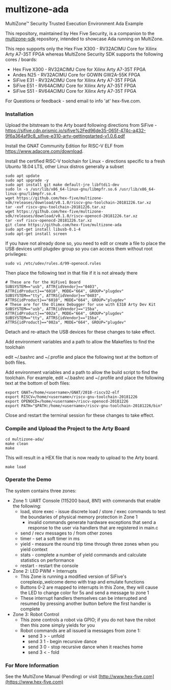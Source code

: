 # multizone-ada
MultiZone™ Security Trusted Execution Environment Ada Example

This repository, maintained by Hex Five Security, is a companion to the
[multizone-sdk](https://github.com/hex-five/multizone-sdk) repository, intended
to showcase Ada running on MultiZone.

This repo supports only the Hex Five X300 - RV32ACIMU Core for Xilinx Arty
A7-35T FPGA whereas MultiZone Security SDK supports the following cores /
boards:
 - Hex Five X300 - RV32ACIMU Core for Xilinx Arty A7-35T FPGA
 - Andes  N25 - RV32ACIMU Core for GOWIN GW2A-55K FPGA
 - SiFive E31 - RV32ACIMU Core for Xilinx Arty A7-35T FPGA
 - SiFive E51 - RV64ACIMU Core for Xilinx Arty A7-35T FPGA
 - SiFive S51 - RV64ACIMU Core for Xilinx Arty A7-35T FPGA

For Questions or feedback - send email to info 'at' hex-five.com.

### Installation ###

Upload the bitstream to the Arty board following directions from SiFive - https://sifive.cdn.prismic.io/sifive%2Fed96de35-065f-474c-a432-9f6a364af9c8_sifive-e310-arty-gettingstarted-v1.0.6.pdf

Install the GNAT Community Edition for RISC-V ELF from https://www.adacore.com/download.

Install the certified RISC-V toolchain for Linux - directions specific to a fresh Ubuntu 18.04 LTS, other Linux distros generally a subset
 ```
 sudo apt update
 sudo apt upgrade -y
 sudo apt install git make default-jre libftdi1-dev
 sudo ln -s /usr/lib/x86_64-linux-gnu/libmpfr.so.6 /usr/lib/x86_64-linux-gnu/libmpfr.so.4
 wget https://github.com/hex-five/multizone-sdk/releases/download/v0.1.0/riscv-gnu-toolchain-20181226.tar.xz
 tar -xvf riscv-gnu-toolchain-20181226.tar.xz
 wget https://github.com/hex-five/multizone-sdk/releases/download/v0.1.0/riscv-openocd-20181226.tar.xz
 tar -xvf riscv-openocd-20181226.tar.xz
 git clone https://github.com/hex-five/multizone-ada
 sudo apt-get install libusb-0.1-4
 sudo apt-get install screen
```

If you have not already done so, you need to edit or create a file to place the USB devices until plugdev group so you can access them without root privileges:
```
sudo vi /etc/udev/rules.d/99-openocd.rules
```
Then place the following text in that file if it is not already there
```
# These are for the HiFive1 Board
SUBSYSTEM=="usb", ATTR{idVendor}=="0403",
ATTR{idProduct}=="6010", MODE="664", GROUP="plugdev"
SUBSYSTEM=="tty", ATTRS{idVendor}=="0403",
ATTRS{idProduct}=="6010", MODE="664", GROUP="plugdev"
# These are for the Olimex Debugger for use with E310 Arty Dev Kit
SUBSYSTEM=="usb", ATTR{idVendor}=="15ba",
ATTR{idProduct}=="002a", MODE="664", GROUP="plugdev"
SUBSYSTEM=="tty", ATTRS{idVendor}=="15ba",
ATTRS{idProduct}=="002a", MODE="664", GROUP="plugdev"
```
Detach and re-attach the USB devices for these changes to take effect.

Add environment variables and a path to allow the Makefiles to find the toolchain

edit ~/.bashrc and ~/.profile and place the following text at the bottom of both files.

Add environment variables and a path to allow the build script to find the
toolchain. For example, edit ~/.bashrc and ~/.profile and place the following
text at the bottom of both files:
```
export GNAT=/home/<username>/GNAT/2018-riscv32-elf
export RISCV=/home/<username>/riscv-gnu-toolchain-20181226
export OPENOCD=/home/<username>/riscv-openocd-20181226
export PATH="$PATH:/home/<username>/riscv-gnu-toolchain-20181226/bin"
```
Close and restart the terminal session for these changes to take effect.

### Compile and Upload the Project to the Arty Board ###

```
cd multizone-ada/
make clean
make
```

This will result in a HEX file that is now ready to upload to the Arty board.

```
make load
```

### Operate the Demo ###

The system contains three zones:
 - Zone 1: UART Console (115200 baud, 8N1) with commands that enable the following:
   - load, store exec - issue discrete load / store / exec commands to test the boundaries of physical memory protection in Zone 1
     - invalid commands generate hardware exceptions that send a response to the user via handlers that are registered in main.c
   - send / recv messages to / from other zones
   - timer - set a soft timer in ms 
   - yield - measure the round trip time through three zones when you yield context
   - stats - complete a number of yield commands and calculate statistics on performance
   - restart - restart the console
 - Zone 2: LED PWM + Interrupts
   - This Zone is running a modified version of SiFive's coreplexip_welcome demo with trap and emulate functions
   - Buttons 0-2 are mapped to interrupts in this Zone, they will cause the LED to change color for 5s and send a message to zone 1
   - These interrupt handlers themselves can be interrupted and resumed by pressing another button before the first handler is complete
 - Zone 3: Robot Control
   - This zone controls a robot via GPIO; if you do not have the robot then this zone simply yields for you
   - Robot commands are all issued ia messages from zone 1:
     - send 3 > - unfold
     - send 3 1 - begin recursive dance
     - send 3 0 - stop recursive dance when it reaches home
     - send 3 < - fold
 
### For More Information ###

See the MultiZone Manual (Pending) or visit [http://www.hex-five.com](https://www.hex-five.com)
